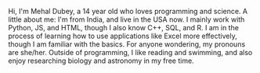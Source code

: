 Hi, I'm Mehal Dubey, a 14 year old who loves programming and science. A little about me: I'm from India, and live in the USA now. 
I mainly work with Python, JS, and HTML, though I also know C++, SQL, and R. I am in the process of learning how to use applications like Excel more effectively, though I am familiar with the basics.
For anyone wondering, my pronouns are she/her.
Outside of programming, I like reading and swimming, and also enjoy researching biology and astronomy in my free time.
